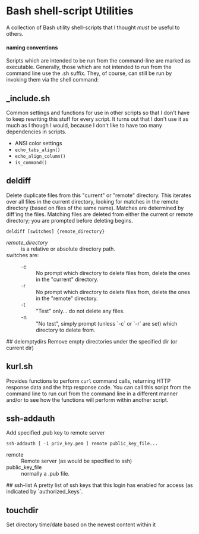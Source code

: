 # Bash shell-script Utilities

A collection of Bash utility shell-scripts that I thought _must_ be useful to others. 

#### naming conventions
Scripts which are intended to be run from the command-line are marked as executable. Generally, those which are not intended to run from the command line use the .sh suffix. They, of course, can still be run by invoking them via the shell command:

## _include.sh
Common settings and functions for use in other scripts so that I don't have to keep rewriting this stuff for every script. It turns out that I don't use it as much as I though I would, because I don't like to have too many dependencies in scripts. 
- ANSI color settings
- `echo_tabs_align()`
- `echo_align_column()`
- `is_command()`

## deldiff
Delete duplicate files from this "current" or "remote" directory. This
iterates over all files in the current directory, looking for matches in the
remote directory (based on files of the same name). Matches are determined
by diff'ing the files. Matching files are deleted from either the current
or remote directory; you are prompted before deleting begins.
```
deldiff [switches] {remote_directory}
```
<dl>
   <dt><em>remote_directory</em><dd>is a relative or absolute directory path.
   <dt>switches are:
   <dd><dl>
 	<dt>-c<dd>No prompt which directory to delete files from, delete the ones in the "current" directory.
  	<dt>-r<dd>No prompt which directory to delete files from, delete the ones in the "remote" directory.
	<dt>-t<dd>"Test" only... do not delete any files.
	<dt>-n<dd>"No test", simply prompt (unless `-c` or `-r` are set) which directory to delete from.
</dl></dl>
## delemptydirs
Remove empty directories under the specified dir (or current dir)

## kurl.sh
Provides functions to perform `curl` command calls, returning HTTP response
data and the http response code. You can call this script from the command line to run curl from the command line in a different manner and/or to see how the functions will perform within another script. 

## ssh-addauth 
Add specified .pub key to remote server
```
ssh-addauth [ -i priv_key.pem ] remote public_key_file...
```
<dl>
	<dt>remote<dd>Remote server (as would be specified to ssh)
	<dt>public_key_file<dd>normally a .pub file. 
</dl>
## ssh-list 
A pretty list of ssh keys that this login has enabled for access (as indicated by `authorized_keys`.

## touchdir
Set directory time/date based on the newest content within it

